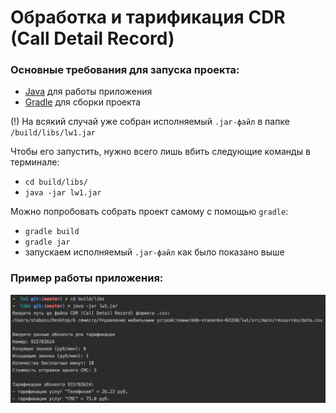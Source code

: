 # Обработка и тарификация CDR (Call Detail Record)

### Основные требования для запуска проекта:
- [Java](https://www.java.com/en/download/) для работы приложения
- [Gradle](https://docs.gradle.org/current/userguide/installation.html#installing_with_a_package_manager) для сборки проекта

(!) На всякий случай уже собран исполняемый `.jar-файл` в папке `/build/libs/lw1.jar`

Чтобы его запустить, нужно всего лишь вбить следующие команды в терминале:
- `cd build/libs/`
- `java -jar lw1.jar`

Можно попробовать собрать проект самому с помощью `gradle`:
- `gradle build`
- `gradle jar`
- запускаем исполняемый `.jar-файл` как было показано выше

### Пример работы приложения:

![Example CDR](https://github.com/staboss/mdm-stasenko-N3350/blob/master/lw1/src/main/resources/example.png)

